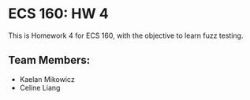 # ECS 160: HW 4

This is Homework 4 for ECS 160, with the objective to learn fuzz testing.

## Team Members:
* Kaelan Mikowicz
* Celine Liang
